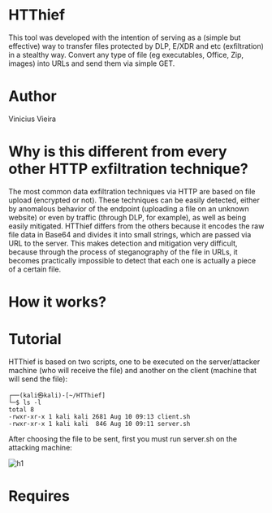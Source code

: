 # HTThief

This tool was developed with the intention of serving as a (simple but effective) way to transfer files protected by DLP, E/XDR and etc (exfiltration) in a stealthy way. Convert any type of file (eg executables, Office, Zip, images) into URLs and send them via simple GET.

# Author
Vinicius Vieira

# Why is this different from every other HTTP exfiltration technique?

The most common data exfiltration techniques via HTTP are based on file upload (encrypted or not). These techniques can be easily detected, either by anomalous behavior of the endpoint (uploading a file on an unknown website) or even by traffic (through DLP, for example), as well as being easily mitigated.
HTThief differs from the others because it encodes the raw file data in Base64 and divides it into small strings, which are passed via URL to the server. This makes detection and mitigation very difficult, because through the process of steganography of the file in URLs, it becomes practically impossible to detect that each one is actually a piece of a certain file.

# How it works?

# Tutorial

HTThief is based on two scripts, one to be executed on the server/attacker machine (who will receive the file) and another on the client (machine that will send the file):

```
┌──(kali㉿kali)-[~/HTThief]
└─$ ls -l
total 8
-rwxr-xr-x 1 kali kali 2681 Aug 10 09:13 client.sh
-rwxr-xr-x 1 kali kali  846 Aug 10 09:11 server.sh

```

After choosing the file to be sent, first you must run server.sh on the attacking machine:

![h1](https://github.com/V1n1v131r4/HTThief/assets/1153876/48c9c3eb-250b-429d-9b0a-9af753e87709)






# Requires
